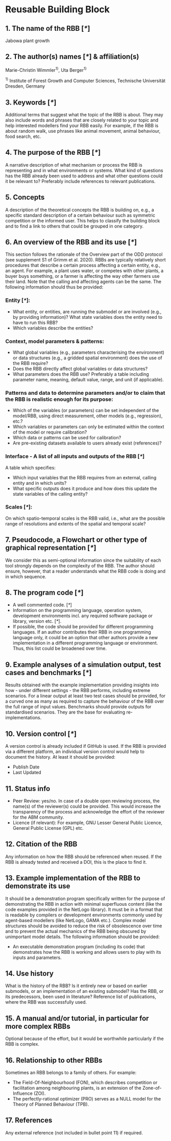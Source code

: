 # Reusable Building Block
## 1. The name of the RBB [_*_]

Jabowa plant growth

## 2. The author(s) names [_*_] & affiliation(s)

Marie-Christin Wimmler<sup>1)</sup>, 
Uta Berger<sup>1)</sup>

<sup>1)</sup> Institute of Forest Growth and Computer Sciences, Technische Universität Dresden, Germany

## 3. Keywords [_*_]

Additional terms that suggest what the topic of the RBB is about. They may also include words and phrases that are closely related to your topic and help interested modellers find your RBB easily. For example, if the RBB is about random walk, use phrases like animal movement, animal behaviour, food search, etc.

## 4.	The purpose of the RBB [_*_]

A narrative description of what mechanism or process the RBB is representing and in what environments or systems. What kind of questions has the RBB already been used to address and what other questions could it be relevant to? Preferably include references to relevant publications.

## 5.	Concepts

A description of the theoretical concepts the RBB is building on, e.g., a specific standard description of a certain behaviour such as symmetric competition or the informed user. This helps to classify the building block and to find a link to others that could be grouped in one category.

## 6.	An overview of the RBB and its use [_*_]

This section follows the rationale of the Overview part of the ODD protocol (see supplement S1 of Grimm et al. 2020). RBBs are typically relatively short procedures that describe a certain process affecting a certain entity, e.g., an agent. For example, a plant uses water, or competes with other plants, a buyer buys something, or a farmer is affecting the way other farmers use their land. Note that the calling and affecting agents can be the same. The following information should thus be provided:

### Entity [_*_]:

- What entity, or entities, are running the submodel or are involved (e.g., by providing 
information)? What state variables does the entity need to have to run this RBB?
- Which variables describe the entities?

### Context, model parameters & patterns: 

- What global variables (e.g., parameters characterising the environment) or data structures (e.g., a gridded spatial environment) does the use of the RBB require?
- Does the RBB directly affect global variables or data structures?
- What parameters does the RBB use? Preferably a table including parameter name, meaning, default value, range, and unit (if applicable).

### Patterns and data to determine parameters and/or to claim that the RBB is realistic enough for its purpose:

- Which of the variables (or parameters) can be set independent of the model/RBB, using direct measurement, other models (e.g., regression), etc.? 
- Which variables or parameters can only be estimated within the context of the model or require calibration?
- Which data or patterns can be used for calibration?
- Are pre-existing datasets available to users already exist (references)?

###	Interface - A list of all inputs and outputs of the RBB [_*_]

A table which specifies:
- Which input variables that the RBB requires from an external, calling entity and in which units?
- What specific outputs does it produce and how does this update the state variables of the calling entity?

###	Scales [_*_]:

On which spatio-temporal scales is the RBB valid, i.e., what are the possible range of resolutions and extents of the spatial and temporal scale?

## 7.	Pseudocode, a Flowchart or other type of graphical representation [_*_]

We consider this as semi-optional information since the suitability of each tool strongly depends on the complexity of the RBB. The author should ensure, however, that a reader understands what the RBB code is doing and in which sequence.

## 8.	The program code [_*_]

- A well commented code. [_*_] 
- Information on the programming language, operation system, development environments incl. any required software package or library, version etc.  [_*_]. 
- If possible, the code should be provided for different programming languages. If an author contributes their RBB in one programming language only, it could be an option that other authors provide a new implementation in a different programming language or environment. Thus, this list could be broadened over time.

## 9.	Example analyses of a simulation output, test cases and benchmarks [_*_]

Results obtained with the example implementation providing insights into how - under different settings - the RBB performs, including extreme scenarios. For a linear output at least two test cases should be provided, for a curved one as many as required to capture the behaviour of the RBB over the full range of input values. Benchmarks should provide outputs for standardised scenarios. They are the base for evaluating re-implementations.

## 10.	Version control [_*_]

A version control is already included if GitHub is used. If the RBB is provided via a different platform, an individual version control would help to document the history. At least it should be provided:
- Publish Date 
- Last Updated

## 11.	Status info

- Peer Review: yes/no. In case of a double open reviewing process, the name(s) of the reviewer(s) could be provided. This would increase the transparency of the process and acknowledge the effort of the reviewer for the ABM community. 
- Licence (if relevant): For example, GNU Lesser General Public Licence, General Public License (GPL) etc.

## 12.	Citation of the RBB

Any information on how the RBB should be referenced when reused. If the RBB is already tested and received a DOI, this is the place to find it.

## 13.	Example implementation of the RBB to demonstrate its use

It should be a demonstration program specifically written for the purpose of demonstrating the RBB in action with minimal superfluous content (like the code examples provided in the NetLogo library). It must be in a format that is readable by compilers or development environments commonly used by agent-based modellers (like NetLogo, GAMA etc.). Complex model structures should be avoided to reduce the risk of obsolescence over time and to prevent the actual mechanics of the RBB being obscured by unimportant model details. The following information should be provided:

- An executable demonstration program (including its code) that demonstrates how the RBB is working and allows users to play with its inputs and parameters.

## 14.	Use history

What is the history of the RBB? Is it entirely new or based on earlier submodels, or an implementation of an existing submodel? Has the RBB, or its predecessors, been used in literature? Reference list of publications, where the RBB was successfully used.

## 15.	A manual and/or tutorial, in particular for more complex  RBBs

Optional because of the effort, but it would be worthwhile particularly if the RBB is complex.

## 16.	Relationship to other RBBs

Sometimes an RBB belongs to a family of others. For example:
- The Field-Of-Neighbourhood (FON), which describes competition or facilitation among 
neighbouring plants, is an extension of the Zone-of-Influence (ZOI).
- The perfectly-rational optimizer (PRO) serves as a NULL model for the Theory of Planned Behaviour (TPB).

## 17.	References 

Any external reference (not included in bullet point 11) if required.
